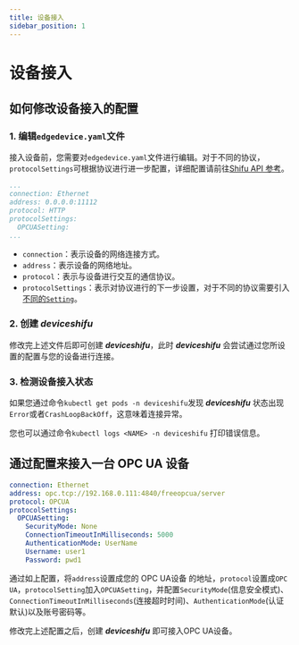```yaml
---
title: 设备接入
sidebar_position: 1
---
```


# 设备接入

## 如何修改设备接入的配置

### 1. 编辑`edgedevice.yaml`文件

接入设备前，您需要对`edgedevice.yaml`文件进行编辑。对于不同的协议，`protocolSettings`可根据协议进行进一步配置，详细配置请前往[Shifu API 参考](references/api/edgedevice.md#protocolsettings)。

```yaml  
...
connection: Ethernet  
address: 0.0.0.0:11112
protocol: HTTP 
protocolSettings:  
  OPCUASetting:  
...
```

- `connection`：表示设备的网络连接方式。
- `address`：表示设备的网络地址。
- `protocol`：表示与设备进行交互的通信协议。
- `protocolSettings`：表示对协议进行的下一步设置，对于不同的协议需要引入[不同的`Setting`](references/api/edgedevice.md#protocolsettings)。

### 2. 创建 ***deviceshifu***

修改完上述文件后即可创建 ***deviceshifu***，此时 ***deviceshifu*** 会尝试通过您所设置的配置与您的设备进行连接。

### 3. 检测设备接入状态

如果您通过命令`kubectl get pods -n deviceshifu`发现 ***deviceshifu*** 状态出现`Error`或者`CrashLoopBackOff`，这意味着连接异常。

您也可以通过命令`kubectl logs <NAME> -n deviceshifu` 打印错误信息。

## 通过配置来接入一台 OPC UA 设备

```yaml
connection: Ethernet  
address: opc.tcp://192.168.0.111:4840/freeopcua/server 
protocol: OPCUA  
protocolSettings:  
  OPCUASetting:  
    SecurityMode: None  
    ConnectionTimeoutInMilliseconds: 5000  
    AuthenticationMode: UserName  
    Username: user1  
    Password: pwd1
```

通过如上配置，将`address`设置成您的 OPC UA设备 的地址，`protocol`设置成`OPC UA`，`protocolSetting`加入`OPCUASetting`，并配置`SecurityMode`(信息安全模式)、`ConnectionTimeoutInMilliseconds`(连接超时时间)、`AuthenticationMode`(认证默认)以及账号密码等。  

修改完上述配置之后，创建 ***deviceshifu*** 即可接入OPC UA设备。
